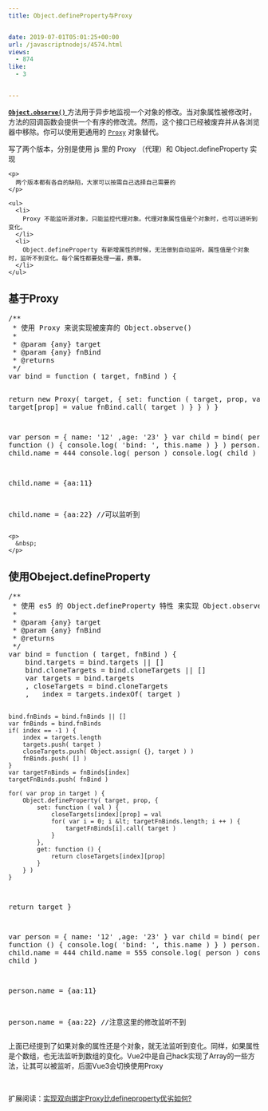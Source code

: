```yaml
---
title: Object.defineProperty与Proxy


date: 2019-07-01T05:01:25+00:00
url: /javascriptnodejs/4574.html
views:
  - 874
like:
  - 3


---
```

[**`Object.observe()`** ][1]方法用于异步地监视一个对象的修改。当对象属性被修改时，方法的回调函数会提供一个有序的修改流。然而，这个接口已经被废弃并从各浏览器中移除。你可以使用更通用的 [`Proxy`][2] 对象替代。

<div>
  <div>
    <p>
      写了两个版本，分别是使用 js 里的 Proxy （代理）和 Object.defineProperty 实现
    </p>
    
    <p>
      两个版本都有各自的缺陷，大家可以按需自己选择自己需要的
    </p>
    
    <ul>
      <li>
        Proxy 不能监听源对象，只能监控代理对象。代理对象属性值是个对象时，也可以进听到变化。
      </li>
      <li>
        Object.defineProperty 有新增属性的时候，无法做到自动监听。属性值是个对象时，监听不到变化。每个属性都要处理一遍，费事。
      </li>
    </ul>
  </div>
  
  <h2>
    基于Proxy
  </h2>
  
  <div>
    <pre class="EnlighterJSRAW" data-enlighter-language="null">/**
 * 使用 Proxy 来说实现被废弃的 Object.observe()
 * 
 * @param {any} target 
 * @param {any} fnBind 
 * @returns 
 */
var bind = function ( target, fnBind ) {
    
  return new Proxy( target, {
    set: function ( target, prop, value ) {
            target[prop] = value
            fnBind.call( target )
    }
  } )
}

var person = {
  name: '12'
  ,age: '23'
}
var child = bind( person, function () {
  console.log( 'bind: ', this.name )
} )
person.name = 333
child.name = 444
console.log( person )
console.log( child )

child.name = {aa:11}

child.name = {aa:22} //可以监听到</pre>
    
    <p>
      &nbsp;
    </p>
  </div>
</div>

## 使用Obeject.defineProperty

<div>
  <pre class="EnlighterJSRAW" data-enlighter-language="null">/**
 * 使用 es5 的 Object.defineProperty 特性 来实现 Object.observe()
 * 
 * @param {any} target 
 * @param {any} fnBind 
 * @returns 
 */
var bind = function ( target, fnBind ) {
    bind.targets = bind.targets || []
    bind.cloneTargets = bind.cloneTargets || []
    var targets = bind.targets
    , closeTargets = bind.cloneTargets
    ,   index = targets.indexOf( target )

    bind.fnBinds = bind.fnBinds || []
    var fnBinds = bind.fnBinds
    if( index == -1 ) {
        index = targets.length
        targets.push( target )
        closeTargets.push( Object.assign( {}, target ) )
        fnBinds.push( [] )
    }
    var targetFnBinds = fnBinds[index]
    targetFnBinds.push( fnBind )

    for( var prop in target ) {
        Object.defineProperty( target, prop, {
            set: function ( val ) {
                closeTargets[index][prop] = val
                for( var i = 0; i &lt; targetFnBinds.length; i ++ ) {
                    targetFnBinds[i].call( target )
                }
            },
            get: function () {
                return closeTargets[index][prop]
            }
        } )
    }

  return target
}

var person = {
  name: '12'
  ,age: '23'
}
var child = bind( person, function () {
  console.log( 'bind: ', this.name )
} )
person.name = 333
child.name = 444
child.name = 555
console.log( person )
console.log( child )


person.name = {aa:11}

person.name = {aa:22} //注意这里的修改监听不到</pre>
  
  <p>
    上面已经提到了如果对象的属性还是个对象，就无法监听到变化。同样，如果属性是个数组，也无法监听到数组的变化。Vue2中是自己hack实现了Array的一些方法，让其可以被监听，后面Vue3会切换使用Proxy
  </p>
</div>

&nbsp;

扩展阅读：[实现双向绑定Proxy比defineproperty优劣如何?][3]

 [1]: https://developer.mozilla.org/zh-CN/docs/Web/JavaScript/Reference/Global_Objects/Object/observe
 [2]: https://developer.mozilla.org/zh-CN/docs/Web/JavaScript/Reference/Global_Objects/Proxy "Proxy 对象用于定义基本操作的自定义行为（如属性查找，赋值，枚举，函数调用等）。"
 [3]: https://juejin.im/post/5acd0c8a6fb9a028da7cdfaf